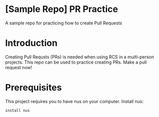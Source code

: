# [Sample Repo] PR Practice
A sample repo for practicing how to create Pull Requests


# Introduction
Creating Pull Requsts (PRs) is needed when using RCS in a multi-person projects. This repo can be used to practice creating PRs. Make a pull request now!

# Prerequisites
This project requires you to have nus on your computer. 
Install nus:

```
install nus
```